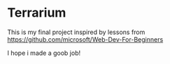 # Terrarium

This is my final project inspired by lessons from https://github.com/microsoft/Web-Dev-For-Beginners


I hope i made a goob job!
